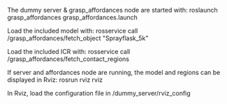 The dummy server & grasp_affordances node are started with:
roslaunch grasp_affordances grasp_affordances.launch 

Load the included model with:
rosservice call /grasp_affordances/fetch_object "Sprayflask_5k"

Load the included ICR with:
rosservice call /grasp_affordances/fetch_contact_regions 

If server and affordances node are running, the model and regions can be displayed in Rviz:
rosrun rviz rviz

In Rviz, load the configuration file in /dummy_server/rviz_config


